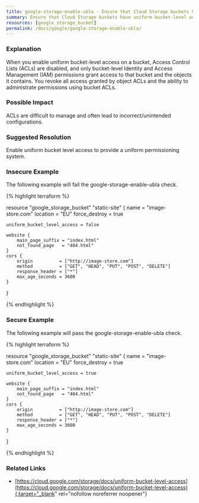 ```yaml
---
title: google-storage-enable-ubla - Ensure that Cloud Storage buckets have uniform bucket-level access enabled
summary: Ensure that Cloud Storage buckets have uniform bucket-level access enabled 
resources: [google_storage_bucket] 
permalink: /docs/google/google-storage-enable-ubla/
---
```

### Explanation

When you enable uniform bucket-level access on a bucket, Access Control Lists (ACLs) are disabled, and only bucket-level Identity and Access Management (IAM) permissions grant access to that bucket and the objects it contains. You revoke all access granted by object ACLs and the ability to administrate permissions using bucket ACLs.

### Possible Impact
ACLs are difficult to manage and often lead to incorrect/unintended configurations.

### Suggested Resolution
Enable uniform bucket level access to provide a uniform permissioning system.


### Insecure Example

The following example will fail the google-storage-enable-ubla check.

{% highlight terraform %}

resource "google_storage_bucket" "static-site" {
	name          = "image-store.com"
	location      = "EU"
	force_destroy = true
	
	uniform_bucket_level_access = false
	
	website {
		main_page_suffix = "index.html"
		not_found_page   = "404.html"
	}
	cors {
		origin          = ["http://image-store.com"]
		method          = ["GET", "HEAD", "PUT", "POST", "DELETE"]
		response_header = ["*"]
		max_age_seconds = 3600
	}
}

{% endhighlight %}



### Secure Example

The following example will pass the google-storage-enable-ubla check.

{% highlight terraform %}

resource "google_storage_bucket" "static-site" {
	name          = "image-store.com"
	location      = "EU"
	force_destroy = true
	
	uniform_bucket_level_access = true
	
	website {
		main_page_suffix = "index.html"
		not_found_page   = "404.html"
	}
	cors {
		origin          = ["http://image-store.com"]
		method          = ["GET", "HEAD", "PUT", "POST", "DELETE"]
		response_header = ["*"]
		max_age_seconds = 3600
	}
}

{% endhighlight %}



### Related Links


- [https://cloud.google.com/storage/docs/uniform-bucket-level-access](https://cloud.google.com/storage/docs/uniform-bucket-level-access){:target="_blank" rel="nofollow noreferrer noopener"}


